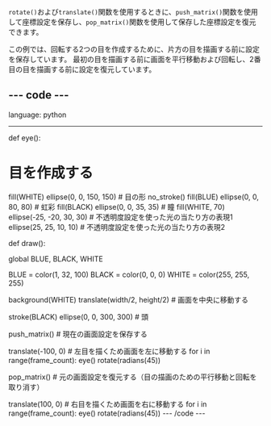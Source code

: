 `rotate()`および`translate()`関数を使用するときに、`push_matrix()`関数を使用して座標設定を保存し、`pop_matrix()`関数を使用して保存した座標設定を復元できます。

この例では、回転する2つの目を作成するために、片方の目を描画する前に設定を保存しています。 最初の目を描画する前に画面を平行移動および回転し、2番目の目を描画する前に設定を復元しています。

--- code ---
---
language: python

---

def eye():

# 目を作成する
  fill(WHITE)
  ellipse(0, 0, 150, 150) # 目の形
  no_stroke()
  fill(BLUE)
  ellipse(0, 0, 80, 80) # 虹彩
  fill(BLACK)
  ellipse(0, 0, 35, 35) # 瞳
  fill(WHITE, 70)
  ellipse(-25, -20, 30, 30) # 不透明度設定を使った光の当たり方の表現1
  ellipse(25, 25, 10, 10) # 不透明度設定を使った光の当たり方の表現2

def draw():

  global BLUE, BLACK, WHITE

  BLUE = color(1, 32, 100)
  BLACK = color(0, 0, 0)
  WHITE = color(255, 255, 255)

  background(WHITE)
  translate(width/2, height/2) # 画面を中央に移動する

  stroke(BLACK)
  ellipse(0, 0, 300, 300) # 頭

  push_matrix() # 現在の画面設定を保存する

  translate(-100, 0) # 左目を描くため画面を左に移動する
  for i in range(frame_count):
    eye()
    rotate(radians(45))

  pop_matrix() # 元の画面設定を復元する（目の描画のための平行移動と回転を取り消す）

  translate(100, 0) # 右目を描くため画面を右に移動する
  for i in range(frame_count):
    eye()
    rotate(radians(45))
--- /code ---
